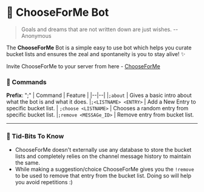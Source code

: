 
# 🍿 ChooseForMe Bot

> Goals and dreams that are not written down are just wishes.
> -- Anonymous

The **ChooseForMe** Bot is a simple easy to use bot which helps you curate bucket lists and ensures the zeal and spontaneity is you to stay alive! ✨

Invite ChooseForMe to your server from here - [ChooseForMe](https://discord.com/oauth2/authorize?client_id=847848403479691316&permissions=0&scope=bot) 

### 💌 Commands
**Prefix**: ";"
| Command | Feature |
|--|--|
|```;about```  | Gives a basic intro about what the bot is and what it does. 
|```;<LISTNAME> <ENTRY>``` | Add a New Entry to specific bucket list.
| ```;choose <LISTNAME>``` | Chooses a random entry from specific bucket list.
|```;remove <MESSAGe_ID>``` | Remove entry from bucket list. 
-- --
### 👀 Tid-Bits To Know
- ChooseForMe doesn't externally use any database to store the bucket lists and completely relies on the channel message history to maintain the same.
- While making a suggestion/choice ChooseForMe gives you the ```!remove``` to be used to remove that entry from the bucket list. Doing so will help you avoid repetitions :)




